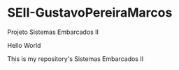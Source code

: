 # SEII-GustavoPereiraMarcos
 Projeto Sistemas Embarcados II
 
Hello World

This is my repository's Sistemas Embarcados II




